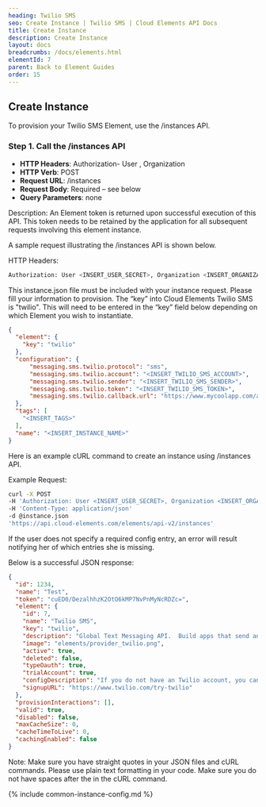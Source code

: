 ```yaml
---
heading: Twilio SMS
seo: Create Instance | Twilio SMS | Cloud Elements API Docs
title: Create Instance
description: Create Instance
layout: docs
breadcrumbs: /docs/elements.html
elementId: 7
parent: Back to Element Guides
order: 15
---
```


## Create Instance

To provision your Twilio SMS Element, use the /instances API.

### Step 1. Call the /instances API

* __HTTP Headers__: Authorization- User <user secret>, Organization <organization secret>
* __HTTP Verb__: POST
* __Request URL__: /instances
* __Request Body__: Required – see below
* __Query Parameters__: none

Description: An Element token is returned upon successful execution of this API. This token needs to be retained by the application for all subsequent requests involving this element instance.

A sample request illustrating the /instances API is shown below.

HTTP Headers:

```bash
Authorization: User <INSERT_USER_SECRET>, Organization <INSERT_ORGANIZATION_SECRET>

```
This instance.json file must be included with your instance request.  Please fill your information to provision.  The “key” into Cloud Elements Twilio SMS is "twilio".  This will need to be entered in the “key” field below depending on which Element you wish to instantiate.

```json
{
  "element": {
    "key": "twilio"
  },
  "configuration": {
      "messaging.sms.twilio.protocol": "sms",
      "messaging.sms.twilio.account": "<INSERT_TWILIO_SMS_ACCOUNT>",
      "messaging.sms.twilio.sender": "<INSERT_TWILIO_SMS_SENDER>",
      "messaging.sms.twilio.token": "<INSERT_TWILIO_SMS_TOKEN>",
      "messaging.sms.twilio.callback.url": "https://www.mycoolapp.com/auth"
  },
  "tags": [
    "<INSERT_TAGS>"
  ],
  "name": "<INSERT_INSTANCE_NAME>"
}
```

Here is an example cURL command to create an instance using /instances API.

Example Request:

```bash
curl -X POST
-H 'Authorization: User <INSERT_USER_SECRET>, Organization <INSERT_ORGANIZATION_SECRET>'
-H 'Content-Type: application/json'
-d @instance.json
'https://api.cloud-elements.com/elements/api-v2/instances'
```

If the user does not specify a required config entry, an error will result notifying her of which entries she is missing.

Below is a successful JSON response:

```json
{
  "id": 1234,
  "name": "Test",
  "token": "cuED0/DezalhhzK2OtO6kMP7NvPnMyNcRDZc=",
  "element": {
    "id": 7,
    "name": "Twilio SMS",
    "key": "twilio",
    "description": "Global Text Messaging API.  Build apps that send and receive SMS using phone numbers and short codes. Let friends say hello, tell customers their packages are delivered or alert employees that a shift is ready. The API enables users to communicate with your app or chat with one another; your code decides.",
    "image": "elements/provider_twilio.png",
    "active": true,
    "deleted": false,
    "typeOauth": true,
    "trialAccount": true,
    "configDescription": "If you do not have an Twilio account, you can create one at <a href="https://www.twilio.com/try-twilio" target="_blank">Twilio Signup</a>",
    "signupURL": "https://www.twilio.com/try-twilio"
  },
  "provisionInteractions": [],
  "valid": true,
  "disabled": false,
  "maxCacheSize": 0,
  "cacheTimeToLive": 0,
  "cachingEnabled": false
}
```

Note:  Make sure you have straight quotes in your JSON files and cURL commands.  Please use plain text formatting in your code.  Make sure you do not have spaces after the in the cURL command.

{% include common-instance-config.md %}
